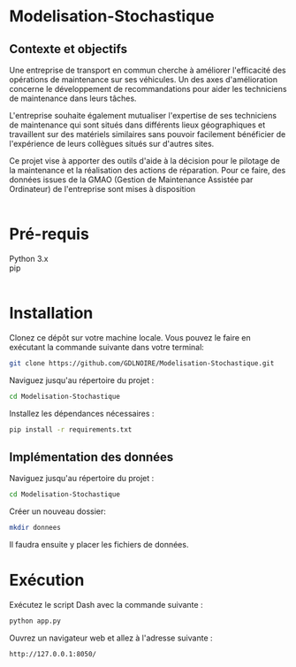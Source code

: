 # Modelisation-Stochastique

## Contexte et objectifs
Une entreprise de transport en commun cherche à améliorer l'efficacité des opérations de maintenance sur ses véhicules. Un des axes d'amélioration concerne le développement de recommandations pour aider les techniciens de maintenance dans leurs tâches.

L'entreprise souhaite également mutualiser l'expertise de ses techniciens de maintenance qui sont situés dans différents lieux géographiques et travaillent sur des matériels similaires sans pouvoir facilement bénéficier de l'expérience de leurs collègues situés sur d'autres sites.

Ce projet vise à apporter des outils d'aide à la décision pour le pilotage de la maintenance et la réalisation des actions de réparation. Pour ce faire, des données issues de la GMAO (Gestion de Maintenance Assistée par Ordinateur) de l'entreprise sont mises à disposition
<br>
<br>

# Pré-requis
Python 3.x
<br>
pip
<br>
<br>

# Installation
Clonez ce dépôt sur votre machine locale. Vous pouvez le faire en exécutant la commande suivante dans votre terminal:

```bash
git clone https://github.com/GDLNOIRE/Modelisation-Stochastique.git
```
Naviguez jusqu'au répertoire du projet :
```bash
cd Modelisation-Stochastique
```
Installez les dépendances nécessaires :

```bash
pip install -r requirements.txt
```
## Implémentation des données
Naviguez jusqu'au répertoire du projet :
```bash
cd Modelisation-Stochastique
```
Créer un nouveau dossier:
```bash
mkdir donnees
```
Il faudra ensuite y placer les fichiers de données.

# Exécution
Exécutez le script Dash avec la commande suivante :
```bash
python app.py
```
Ouvrez un navigateur web et allez à l'adresse suivante :
```bash
http://127.0.0.1:8050/
```
